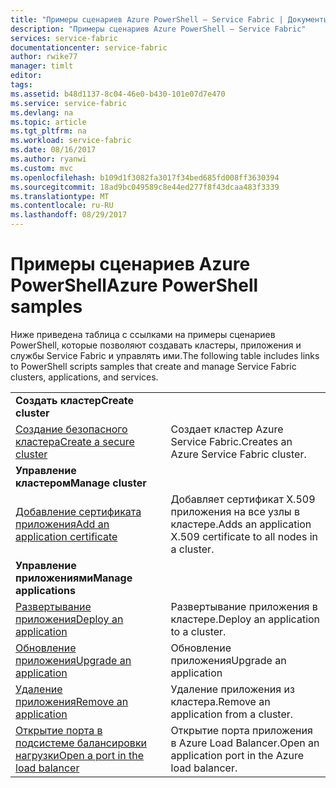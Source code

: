 ```yaml
---
title: "Примеры сценариев Azure PowerShell — Service Fabric | Документы Майкрософт"
description: "Примеры сценариев Azure PowerShell — Service Fabric"
services: service-fabric
documentationcenter: service-fabric
author: rwike77
manager: timlt
editor: 
tags: 
ms.assetid: b48d1137-8c04-46e0-b430-101e07d7e470
ms.service: service-fabric
ms.devlang: na
ms.topic: article
ms.tgt_pltfrm: na
ms.workload: service-fabric
ms.date: 08/16/2017
ms.author: ryanwi
ms.custom: mvc
ms.openlocfilehash: b109d1f3082fa3017f34bed685fd008ff3630394
ms.sourcegitcommit: 18ad9bc049589c8e44ed277f8f43dcaa483f3339
ms.translationtype: MT
ms.contentlocale: ru-RU
ms.lasthandoff: 08/29/2017
---
```

# <a name="azure-powershell-samples"></a><span data-ttu-id="d1a63-103">Примеры сценариев Azure PowerShell</span><span class="sxs-lookup"><span data-stu-id="d1a63-103">Azure PowerShell samples</span></span>

<span data-ttu-id="d1a63-104">Ниже приведена таблица с ссылками на примеры сценариев PowerShell, которые позволяют создавать кластеры, приложения и службы Service Fabric и управлять ими.</span><span class="sxs-lookup"><span data-stu-id="d1a63-104">The following table includes links to PowerShell scripts samples that create and manage Service Fabric clusters, applications, and services.</span></span>

| | |
|-|-|
| <span data-ttu-id="d1a63-105">**Создать кластер**</span><span class="sxs-lookup"><span data-stu-id="d1a63-105">**Create cluster**</span></span> ||
| [<span data-ttu-id="d1a63-106">Создание безопасного кластера</span><span class="sxs-lookup"><span data-stu-id="d1a63-106">Create a secure cluster</span></span>](./scripts/service-fabric-powershell-create-secure-cluster-cert.md)| <span data-ttu-id="d1a63-107">Создает кластер Azure Service Fabric.</span><span class="sxs-lookup"><span data-stu-id="d1a63-107">Creates an Azure Service Fabric cluster.</span></span> |
| <span data-ttu-id="d1a63-108">**Управление кластером**</span><span class="sxs-lookup"><span data-stu-id="d1a63-108">**Manage cluster**</span></span> ||
| [<span data-ttu-id="d1a63-109">Добавление сертификата приложения</span><span class="sxs-lookup"><span data-stu-id="d1a63-109">Add an application certificate</span></span>](./scripts/service-fabric-powershell-add-application-certificate.md)| <span data-ttu-id="d1a63-110">Добавляет сертификат X.509 приложения на все узлы в кластере.</span><span class="sxs-lookup"><span data-stu-id="d1a63-110">Adds an application X.509 certificate to all nodes in a cluster.</span></span> |
| <span data-ttu-id="d1a63-111">**Управление приложениями**</span><span class="sxs-lookup"><span data-stu-id="d1a63-111">**Manage applications**</span></span> ||
| [<span data-ttu-id="d1a63-112">Развертывание приложения</span><span class="sxs-lookup"><span data-stu-id="d1a63-112">Deploy an application</span></span>](./scripts/service-fabric-powershell-deploy-application.md)| <span data-ttu-id="d1a63-113">Развертывание приложения в кластере.</span><span class="sxs-lookup"><span data-stu-id="d1a63-113">Deploy an application to a cluster.</span></span>|
| [<span data-ttu-id="d1a63-114">Обновление приложения</span><span class="sxs-lookup"><span data-stu-id="d1a63-114">Upgrade an application</span></span>](./scripts/service-fabric-powershell-upgrade-application.md)| <span data-ttu-id="d1a63-115">Обновление приложения</span><span class="sxs-lookup"><span data-stu-id="d1a63-115">Upgrade an application</span></span> |
| [<span data-ttu-id="d1a63-116">Удаление приложения</span><span class="sxs-lookup"><span data-stu-id="d1a63-116">Remove an application</span></span>](./scripts/service-fabric-powershell-remove-application.md)| <span data-ttu-id="d1a63-117">Удаление приложения из кластера.</span><span class="sxs-lookup"><span data-stu-id="d1a63-117">Remove an application from a cluster.</span></span>|
| [<span data-ttu-id="d1a63-118">Открытие порта в подсистеме балансировки нагрузки</span><span class="sxs-lookup"><span data-stu-id="d1a63-118">Open a port in the load balancer</span></span>](./scripts/service-fabric-powershell-open-port-in-load-balancer.md) | <span data-ttu-id="d1a63-119">Открытие порта приложения в Azure Load Balancer.</span><span class="sxs-lookup"><span data-stu-id="d1a63-119">Open an application port in the Azure load balancer.</span></span> |
